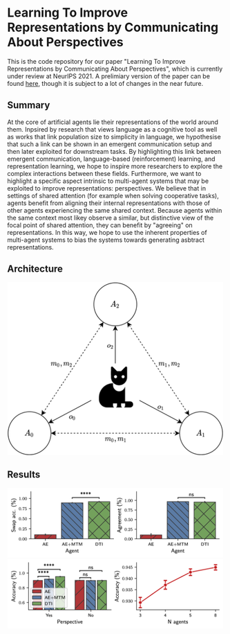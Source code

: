 # Learning To Improve Representations by Communicating About Perspectives

This is the code repository for our paper "Learning To Improve Representations by Communicating About Perspectives", which is currently under review at NeurIPS 2021. A prelimiary version of the paper can be found [here](https://drive.google.com/file/d/12jiAi9Xqq04RYj-vWK_z2wapRaOaQdqO/view?usp=sharing), though it is subject to a lot of changes in the near future.

## Summary
At the core of artificial agents lie their representations of the world around them. Inpsired by research that views language as a cognitive tool as well as works that link population size to simplicity in language, we hypothesise that such a link can be shown in an emergent communication setup and then later exploited for downstream tasks. By highlighting this link between emergent communication, language-based (reinforcement) learning, and representation learning, we hope to inspire more researchers to explore the complex interactions between these fields. Furthermore, we want to highlight a specific aspect intrinsic to multi-agent systems that may be exploited to improve representations: perspectives. We believe that in settings of shared attention (for example when solving cooperative tasks), agents benefit from aligning their internal representations with those of other agents experiencing the same shared context. Because agents within the same context most likey observe a similar, but distinctive view of the focal point of shared attention, they can benefit by "agreeing" on representations. In this way, we hope to use the inherent properties of multi-agent systems to bias the systems towards generating asbtract representations.

## Architecture
<img src="prod/arch.png" alt="drawing" width="500"/>

## Results
<img src="prod/swap.png" alt="drawing" width="500"/>

<img src="prod/persp.png" alt="drawing" width="500"/>
